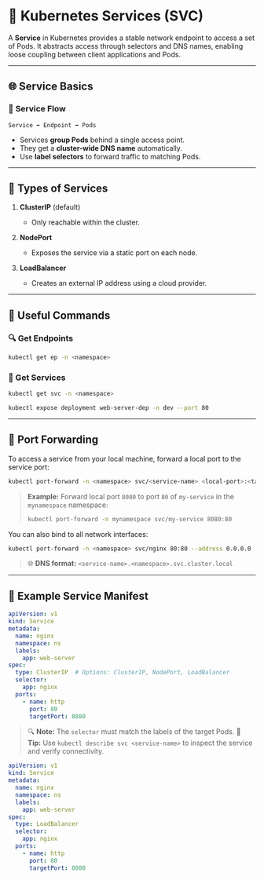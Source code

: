 # 🔗 **Kubernetes Services (SVC)**

A **Service** in Kubernetes provides a stable network endpoint to access a set of Pods. It abstracts access through selectors and DNS names, enabling loose coupling between client applications and Pods.

---

## 🌐 **Service Basics**

### 📌 **Service Flow**

```
Service ➡️ Endpoint ➡️ Pods
```

* Services **group Pods** behind a single access point.
* They get a **cluster-wide DNS name** automatically.
* Use **label selectors** to forward traffic to matching Pods.

---

## 🧭 **Types of Services**

1. **ClusterIP** (default)

   * Only reachable within the cluster.

2. **NodePort**

   * Exposes the service via a static port on each node.

3. **LoadBalancer**

   * Creates an external IP address using a cloud provider.

---

## 🧪 **Useful Commands**

### 🔍 Get Endpoints

```bash
kubectl get ep -n <namespace>
```

### 📄 Get Services

```bash
kubectl get svc -n <namespace>
```


```bash
kubectl expose deployment web-server-dep -n dev --port 80 
```



---

## 🔁 **Port Forwarding**

To access a service from your local machine, forward a local port to the service port:

```bash
kubectl port-forward -n <namespace> svc/<service-name> <local-port>:<target-port>
```

> **Example:**
> Forward local port `8080` to port `80` of `my-service` in the `mynamespace` namespace:
>
> ```bash
> kubectl port-forward -n mynamespace svc/my-service 8080:80
> ```

You can also bind to all network interfaces:

```bash
kubectl port-forward -n <namespace> svc/nginx 80:80 --address 0.0.0.0
```

> 🌐 **DNS format:**
> `<service-name>.<namespace>.svc.cluster.local`

---

## 🧾 **Example Service Manifest**

```yaml
apiVersion: v1
kind: Service
metadata:
  name: nginx
  namespace: ns
  labels:
    app: web-server
spec:
  type: ClusterIP  # Options: ClusterIP, NodePort, LoadBalancer
  selector:
    app: nginx
  ports:
    - name: http
      port: 80
      targetPort: 8080
```

> 🔍 **Note:** The `selector` must match the labels of the target Pods.
> 🧠 **Tip:** Use `kubectl describe svc <service-name>` to inspect the service and verify connectivity.


```yaml
apiVersion: v1
kind: Service
metadata:
  name: nginx
  namespace: ns
  labels:
    app: web-server
spec:
  type: LoadBalancer
  selector:
    app: nginx
  ports:
    - name: http
      port: 80
      targetPort: 8080
```
